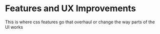 # Features and UX Improvements

This is where css features go that overhaul or change the way parts of the UI works
